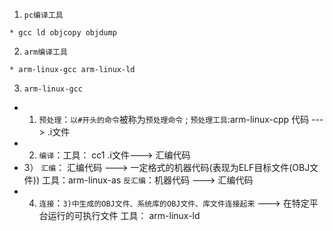 1. `pc编译工具`
```
* gcc ld objcopy objdump
```
2. `arm编译工具`
```
* arm-linux-gcc arm-linux-ld
```
3. `arm-linux-gcc`
* 1) `预处理`：`以#开头的命令`被称为`预处理命令` ; `预处理工具`:arm-linux-cpp 代码 ---> .i文件
* 2) `编译`：工具： cc1    .i文件---> 汇编代码
* 3） `汇编`： 汇编代码 ---> 一定格式的机器代码(表现为ELF目标文件(OBJ文件)) 工具：arm-linux-as
     `反汇编`：机器代码 ---> 汇编代码
* 4) `连接`：`3)中生成的OBJ文件、系统库的OBJ文件、库文件连接起来` ---> 在特定平台运行的可执行文件 工具： arm-linux-ld